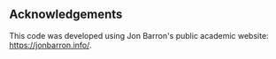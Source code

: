 ## Acknowledgements
This code was developed using Jon Barron's public academic website: https://jonbarron.info/.
